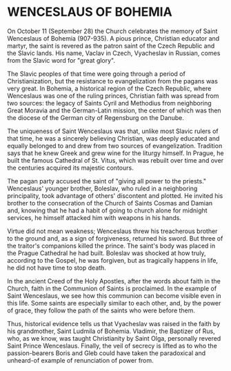 # WENCESLAUS OF BOHEMIA

On October 11 (September 28) the Church celebrates the memory of Saint Wenceslaus of Bohemia (907-935). A pious prince, Christian educator and martyr, the saint is revered as the patron saint of the Czech Republic and the Slavic lands. His name, Vaclav in Czech, Vyacheslav in Russian, comes from the Slavic word for "great glory".

The Slavic peoples of that time were going through a period of Christianization, but the resistance to evangelization from the pagans was very great. In Bohemia, a historical region of the Czech Republic, where Wenceslaus was one of the ruling princes, Christian faith was spread from two sources: the legacy of Saints Cyril and Methodius from neighboring Great Moravia and the German-Latin mission, the center of which was then the diocese of the German city of Regensburg on the Danube.

The uniqueness of Saint Wenceslaus was that, unlike most Slavic rulers of that time, he was a sincerely believing Christian, was deeply educated and equally belonged to and drew from two sources of evangelization. Tradition says that he knew Greek and grew wine for the liturgy himself. In Prague, he built the famous Cathedral of St. Vitus, which was rebuilt over time and over the centuries acquired its majestic contours.

The pagan party accused the saint of "giving all power to the priests." Wenceslaus' younger brother, Boleslav, who ruled in a neighboring principality, took advantage of others' discontent and plotted. He invited his brother to the consecration of the Church of Saints Cosmas and Damian and, knowing that he had a habit of going to church alone for midnight services, he himself attacked him with weapons in his hands.

Virtue did not mean weakness; Wenceslaus threw his treacherous brother to the ground and, as a sign of forgiveness, returned his sword. But three of the traitor's companions killed the prince. The saint's body was placed in the Prague Cathedral he had built. Boleslav was shocked at how truly, according to the Gospel, he was forgiven, but as tragically happens in life, he did not have time to stop death.

In the ancient Creed of the Holy Apostles, after the words about faith in the Church, faith in the Communion of Saints is proclaimed. In the example of Saint Wenceslaus, we see how this communion can become visible even in this life. Some saints are especially similar to each other, and, by the power of grace, they follow the path of the saints who were before them.

Thus, historical evidence tells us that Vyacheslav was raised in the faith by his grandmother, Saint Ludmila of Bohemia. Vladimir, the Baptizer of Rus, who, as we know, was taught Christianity by Saint Olga, personally revered Saint Prince Wenceslaus. Finally, the veil of secrecy is lifted as to who the passion-bearers Boris and Gleb could have taken the paradoxical and unheard-of example of renunciation of power from.
